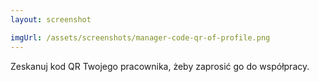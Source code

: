 ```yaml
---
layout: screenshot

imgUrl: /assets/screenshots/manager-code-qr-of-profile.png
---
```

Zeskanuj kod QR Twojego pracownika, żeby zaprosić go do współpracy.
